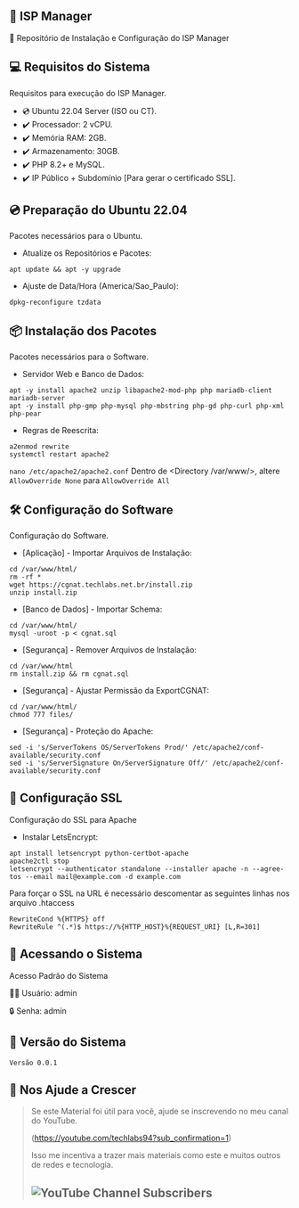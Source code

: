## :rocket: ISP Manager
:star_struck: Repositório de Instalação e Configuração do ISP Manager
 
## :computer: Requisitos do Sistema
Requisitos para execução do ISP Manager.
 
* :cd: Ubuntu 22.04 Server (ISO ou CT).
* :heavy_check_mark: Processador: 2 vCPU.
* :heavy_check_mark: Memória RAM: 2GB.
* :heavy_check_mark: Armazenamento: 30GB.
* :heavy_check_mark: PHP 8.2+ e MySQL.
* :heavy_check_mark: IP Público + Subdomínio [Para gerar o certificado SSL].

## :cd: Preparação do Ubuntu 22.04
Pacotes necessários para o Ubuntu.

* Atualize os Repositórios e Pacotes:
``` 
apt update && apt -y upgrade
```

* Ajuste de Data/Hora (America/Sao_Paulo):
``` 
dpkg-reconfigure tzdata 
```

## :package: Instalação dos Pacotes
Pacotes necessários para o Software.

* Servidor Web e Banco de Dados:
``` 
apt -y install apache2 unzip libapache2-mod-php php mariadb-client mariadb-server
apt -y install php-gmp php-mysql php-mbstring php-gd php-curl php-xml php-pear
```

* Regras de Reescrita:
``` 
a2enmod rewrite
systemctl restart apache2
```

```nano /etc/apache2/apache2.conf```
Dentro de <Directory /var/www/>, altere ```AllowOverride None``` para ```AllowOverride All```


## :hammer_and_wrench: Configuração do Software
Configuração do Software.

* [Aplicação] - Importar Arquivos de Instalação:
```
cd /var/www/html/
rm -rf *
wget https://cgnat.techlabs.net.br/install.zip
unzip install.zip
```

* [Banco de Dados] - Importar Schema:
```
cd /var/www/html/
mysql -uroot -p < cgnat.sql
```

* [Segurança] - Remover Arquivos de Instalação:
```
cd /var/www/html
rm install.zip && rm cgnat.sql
```

* [Segurança] - Ajustar Permissão da ExportCGNAT:
```
cd /var/www/html/
chmod 777 files/
```

* [Segurança] - Proteção do Apache:
```
sed -i 's/ServerTokens OS/ServerTokens Prod/' /etc/apache2/conf-available/security.conf
sed -i 's/ServerSignature On/ServerSignature Off/' /etc/apache2/conf-available/security.conf
```

## :dizzy: Configuração SSL
Configuração do SSL para Apache

* Instalar LetsEncrypt:
```
apt install letsencrypt python-certbot-apache
apache2ctl stop
letsencrypt --authenticator standalone --installer apache -n --agree-tos --email mail@example.com -d example.com
```

Para forçar o SSL na URL é necessário descomentar as seguintes linhas nos arquivo .htaccess
```
RewriteCond %{HTTPS} off
RewriteRule ^(.*)$ https://%{HTTP_HOST}%{REQUEST_URI} [L,R=301]
```


## :key: Acessando o Sistema
Acesso Padrão do Sistema

:pouting_man: Usuário: admin

:lock: Senha: admin

## :1234: Versão do Sistema

```Versão 0.0.1```

## :sparkling_heart: Nos Ajude a Crescer
>Se este Material foi útil para você, ajude se inscrevendo no meu canal do YouTube.
>
>(https://youtube.com/techlabs94?sub_confirmation=1)
> 
>Isso me incentiva a trazer mais materiais como este e muitos outros de redes e tecnologia.
> 
>## ![YouTube Channel Subscribers](https://img.shields.io/youtube/channel/subscribers/UCWN6suTq5sZGqnSLos992Yw?style=social)
